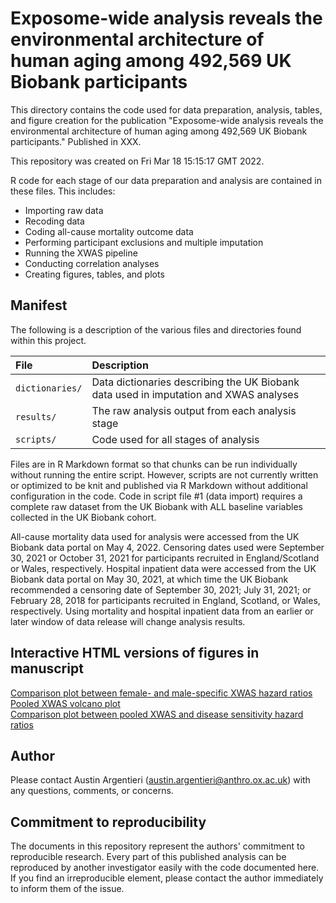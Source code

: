 # Exposome-wide analysis reveals the environmental architecture of human aging among 492,569 UK Biobank participants

This directory contains the code used for data preparation, analysis, tables, and figure creation for the publication "Exposome-wide analysis reveals the environmental architecture of human aging among 492,569 UK Biobank participants." Published in XXX. 

This repository was created on Fri Mar 18 15:15:17 GMT 2022.

R code for each stage of our data preparation and analysis are contained in these files. This includes:  
* Importing raw data
* Recoding data
* Coding all-cause mortality outcome data
* Performing participant exclusions and multiple imputation
* Running the XWAS pipeline
* Conducting correlation analyses
* Creating figures, tables, and plots

Manifest
--------

The following is a description of the various files and directories found within this project.

|File              |Description                                                                                         |
|:-----------------|:---------------------------------------------------------------------------------------------------|
|`dictionaries/`   |Data dictionaries describing the UK Biobank data used in imputation and XWAS analyses               |
|`results/`        |The raw analysis output from each analysis stage                                                    |
|`scripts/`        |Code used for all stages of analysis                                                                |

Files are in R Markdown format so that chunks can be run individually without running the entire script. However, scripts are not currently written or optimized to be knit and published via R Markdown without additional configuration in the code. Code in script file #1 (data import) requires a complete raw dataset from the UK Biobank with ALL baseline variables collected in the UK Biobank cohort.   
  
All-cause mortality data used for analysis were accessed from the UK Biobank data portal on May 4, 2022. Censoring dates used were September 30, 2021 or October 31, 2021 for participants recruited in England/Scotland or Wales, respectively. Hospital inpatient data were accessed from the UK Biobank data portal on May 30, 2021, at which time the UK Biobank recommended a censoring date of September 30, 2021; July 31, 2021; or February 28, 2018 for participants recruited in England, Scotland, or Wales, respectively. Using mortality and hospital inpatient data from an earlier or later window of data release will change analysis results.

Interactive HTML versions of figures in manuscript
--------------------------------------------------
 
<a target="_blank" rel="noopener noreferrer" href="http://miargentieri.github.io/exposome-aging-UK-Biobank-2022/figures/ACM_XWAS_HR_comparison_feb_21_2022_formatted.html"> Comparison plot between female- and male-specific XWAS hazard ratios </a> 
<br>
<a target="_blank" rel="noopener noreferrer" href="http://miargentieri.github.io/exposome-aging-UK-Biobank-2022/figures/ACM_XWAS_loghr_volc_exposome_feb_22_2022_all_sexes.html"> Pooled XWAS volcano plot </a>
<br>
<a target="_blank" rel="noopener noreferrer" href="http://miargentieri.github.io/exposome-aging-UK-Biobank-2022/figures/ACM_XWAS_sensitivity_feb_22_2022_all_sexes_formatted.html"> Comparison plot between pooled XWAS and disease sensitivity hazard ratios </a>


Author
------

Please contact Austin Argentieri (austin.argentieri@anthro.ox.ac.uk) with any questions, comments, or concerns.


Commitment to reproducibility
-----------------------------

The documents in this repository represent the authors' commitment to reproducible research.  Every part of this published analysis can be reproduced by another investigator easily with the code documented here.  If you find an irreproducible element, please contact the author immediately to inform them of the issue.
